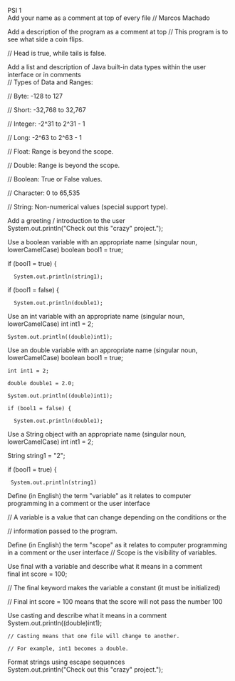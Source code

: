 PSI 1  
Add your name as a comment at top of every file
// Marcos Machado

Add a description of the program as a comment at top
// This program is to see what side a coin flips.

// Head is true, while tails is false.

Add a list and description of Java built-in data types within the user interface or in comments   
// Types of Data and Ranges:

// Byte: -128 to 127 

// Short: -32,768 to 32,767 

// Integer: -2^31 to 2^31 - 1 

// Long: -2^63 to 2^63 - 1 

// Float: Range is beyond the scope. 

// Double: Range is beyond the scope. 

// Boolean: True or False values. 

// Character: 0 to 65,535 

// String: Non-numerical values (special support type).

Add a greeting / introduction to the user   
System.out.println("Check out this \"crazy\" project."); 

Use a boolean variable with an appropriate name  (singular noun, lowerCamelCase)
boolean bool1 = true; 

  if (bool1 = true) { 
      
      System.out.println(string1); 
   
   if (bool1 = false) { 
      
      System.out.println(double1); 
      
Use an int variable with an appropriate name (singular noun, lowerCamelCase) 
    int int1 = 2; 
    
    System.out.println((double)int1); 
   
Use an double variable with an appropriate name (singular noun, lowerCamelCase) 
boolean bool1 = true;

    int int1 = 2; 
    
    double double1 = 2.0; 
    
    System.out.println((double)int1); 
    
    if (bool1 = false) { 
    
      System.out.println(double1); 
      
Use a String object with an appropriate name (singular noun, lowerCamelCase) 
   int int1 = 2; 
   
   String string1 = "2";  
   
   if (bool1 = true) { 
   
     System.out.println(string1) 
     
Define (in English) the term "variable" as it relates to computer programming in a comment or the user interface 

// A variable is a value that can change depending on the conditions or the 

// information passed to the program. 

Define (in English) the term "scope" as it relates to computer programming in a comment or the user interface 
// Scope is the visibility of variables. 

Use final with a variable and describe what it means in a comment   
final int score = 100;

// The final keyword makes the variable a constant (it must be initialized)

// Final int score = 100 means that the score will not pass the number 100

Use casting and describe what it means in a comment 
 System.out.println((double)int1);
 
    // Casting means that one file will change to another.
    
    // For example, int1 becomes a double.
    
Format strings using escape sequences   
System.out.println("Check out this \"crazy\" project."); 
